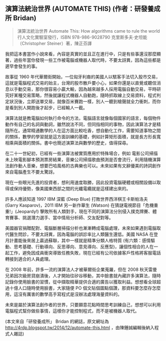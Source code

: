## 演算法統治世界 (AUTOMATE THIS) (作者：研發養成所 Bridan)

> 演算法統治世界
> Automate This: How algorithms came to rule the world
> 行人文化實驗室發行，ISBN 978-986-9028790
> 克里斯多夫‧史坦能（Christopher Steiner）著，陳正芬譯

我把這本書當作小說來看，內容是真實的並且正在進行中，只是有些事還沒那麼顯著，過些年當你發現一些工作被電腦或機器人取代時，不要太訝異，因為這些都是遲早會發生的事。

故事從 1960 年代華爾街開始，一位匈牙利裔的美國人以駭客手法切入股市交易，這就是電腦程式交易的始主，台灣的股市散戶要小心，如果你還是以直覺或聽信消息以手動交易，那你很容易小贏大輸，因為越來越多人採用電腦自動交易，平時研究好某種交易策略，然後就讓程式機器人自動跑，隨時抓取線上交易資料，程式判定狀況後，立即送單交易，就像百米賽跑一樣，別人一聽到槍聲就全力衝刺，而你是看到別人開跑後才起步，已經輸人一截。

演算法就是教電腦如何執行命令的方法，電腦語言就像每個國家的語言，每個物件動作有自己的名詞與動詞，雖然說法不同，但同指相同的事物，因此演算法才是精隨所在。通常精通數學的人在這方面比較吃香，想自動化工作，需要知道事物之間的關係，數學的學習就是這方面訓練的基礎，例如計算矩形面積，就是長方形長寬相乘與面積的關係。書中也簡述演算法與數學的歷史，值得探尋。

在二十一世紀初，已經有一些演算法被實質應用於特殊場合，例如
電影公司掃描未上映電影腳本預測票房結果，音樂公司掃描歌曲預測是否會流行，利用隨機演算法創作動人音樂，想要巴哈風格的古典樂也可以。未來如果有文辭優美的詩詞創作來自電腦產生不要太驚訝。

現在一些眼光先進的投資者，想利用速度取勝，因此投資電腦硬體或相關設備以取得或保持優勢，像美國東西部之間的光纖電纜就是這樣建出來的。

許多人應該知道 1997 IBM 深藍 (Deep Blue) 打敗世界西洋棋王卡斯帕洛夫 (Garry Kasparov)，2011 IBM 另一新作華生 (Watson) 在猜謎電視節目「危機重重!」(Jeopardy!) 擊敗所有人類對手，現在不同的演算法分別侵入撲克牌賽、體育賽事、挑選潛力選手、當中情局分析師、交友配對等。

美國器官捐贈配對、電腦斷層掃描分析也漸漸轉成電腦處理，未來如果遇到電腦取代醫生問診，不要太訝異，因為電腦的誤診率比人類醫生還低。美國 NASA 在登月計畫能後來居上贏過蘇聯，其中一樣就是精準分類人格特質 (有六類：感情驅動、思考基礎、行動導向、反思導向、意見導向、反應型)，讓個性相合的人在一起工作，避免因成員衝突導致任務失敗，現在已經有公司依據客戶性格將客服電話轉接到適合的人員處理。

在 2008 年前，許多一流的演算法人才被華爾街企業蒐羅，但在 2008 秋天雷曼兄弟因次級房貸崩潰後，人才開始往矽谷移動，其中臉書就內藏許多演算法，隨時記錄你使用臉書的習慣，從中擷取精華提供合適的廣告以獲取利益。想想看全球超過十億人口隨時使用臉書，大家隨便 PO 個文貼個圖點個讚，那資料要怎麼存怎麼用，這沒有厲害的數學高手寫程式是沒辦法處理海量資料的。

未來是屬於演算法創作者的世界，只要願意花點時間思考訓練自己，想想可以利用電腦程式幫你做些事情，這樣你才能控制程式，而不是被機器人取代。

(本文來自「研發養成所」 Bridan 的網誌，原文網址為 <http://4rdp.blogspot.tw/2014/12/automate-this.html> ，由陳鍾誠編輯後納入程式人雜誌)


